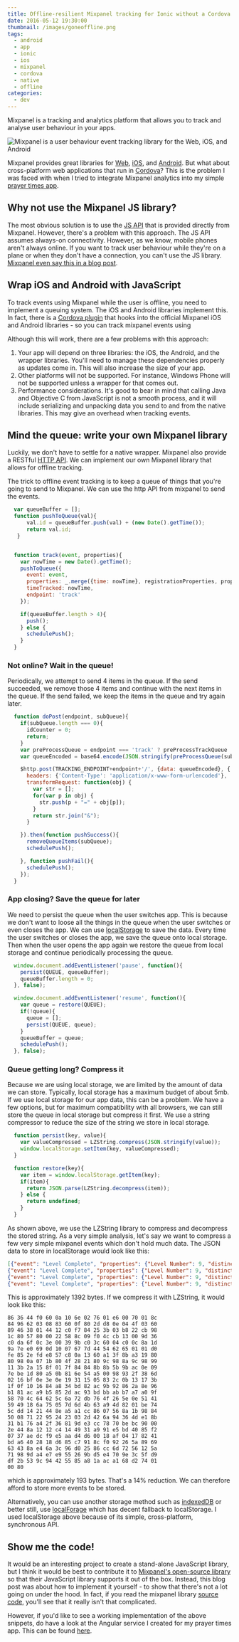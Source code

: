```yaml
---
title: Offline-resilient Mixpanel tracking for Ionic without a Cordova plugin
date: 2016-05-12 19:30:00
thumbnail: /images/goneoffline.png
tags:
  - android
  - app
  - ionic
  - ios
  - mixpanel
  - cordova
  - native
  - offline
categories:
  - dev
---
```


Mixpanel is a tracking and analytics platform that allows you to track and analyse user behaviour in your apps.

![Mixpanel is a user behaviour event tracking library for the Web, iOS, and Android](/images/mixpanel.svg)


Mixpanel provides great libraries for [Web](https://mixpanel.com/help/reference/javascript), [iOS](https://mixpanel.com/help/reference/ios), and [Android](https://mixpanel.com/help/reference/android).
But what about cross-platform web applications that run in [Cordova](https://cordova.apache.org/)? This is the problem I was faced with when I tried to integrate Mixpanel analytics into my simple [prayer times app](/dev/ionic-speed-writing-a-prayer-times-smartphone-app-in-a-day/).

## Why not use the Mixpanel JS library?

The most obvious solution is to use the [JS API](https://mixpanel.com/help/reference/javascript) that is provided directly from Mixpanel. However, there's a problem with this approach. The JS API assumes always-on connectivity. However, as we know, mobile phones aren't always online. If you want to track user behaviour while they're on a plane or when they don't have a connection, you can't use the JS library. [Mixpanel even say this in a blog post](https://mixpanel.com/blog/2014/08/18/integrating-mixpanel-with-cordova).
 
## Wrap iOS and Android with JavaScript

To track events using Mixpanel while the user is offline, you need to implement a queuing system. The iOS and Android libraries implement this. In fact, there is a [Cordova plugin](https://github.com/samzilverberg/cordova-mixpanel-plugin) that hooks into the official Mixpanel iOS and Android libraries - so you can track mixpanel events using 
 
Although this will work, there are a few problems with this approach: 

1. Your app will depend on three libraries: the iOS, the Android, and the wrapper libraries. You'll need to manage these dependencies properly as updates come in. This will also increase the size of your app.
2. Other platforms will not be supported. For instance, Windows Phone will not be supported unless a wrapper for that comes out.
3. Performance considerations. It's good to bear in mind that calling Java and Objective C from JavaScript is not a smooth process, and it will include serializing and unpacking data you send to and from the native libraries. This may give an overhead when tracking events.

## Mind the queue: write your own Mixpanel library

Luckily, we don't have to settle for a native wrapper. Mixpanel also provide a RESTful [HTTP API](https://mixpanel.com/help/reference/http#tracking-via-http). We can implement our own Mixpanel library that allows for offline tracking.

The trick to offline event tracking is to keep a queue of things that you're going to send to Mixpanel. We can use the http API from mixpanel to send the events.

```js
  var queueBuffer = [];
  function pushToQueue(val){
      val.id = queueBuffer.push(val) + (new Date().getTime());
      return val.id;
   }


  function track(event, properties){
    var nowTime = new Date().getTime();
    pushToQueue({
      event: event,
      properties: _.merge({time: nowTime}, registrationProperties, properties || {}),
      timeTracked: nowTime,
      endpoint: 'track'
    });

    if(queueBuffer.length > 4){
      push();
    } else {
      schedulePush();
    }
  }
```

### Not online? Wait in the queue!

Periodically, we attempt to send 4 items in the queue. If the send succeeded, we remove those 4 items and continue with the next items in the queue. If the send failed, we keep the items in the queue and try again later.

```js
  function doPost(endpoint, subQueue){
    if(subQueue.length === 0){
      idCounter = 0;
      return;
    }
    var preProcessQueue = endpoint === 'track' ? preProcessTrackQueue : preProcessEngageQueue;
    var queueEncoded = base64.encode(JSON.stringify(preProcessQueue(subQueue)));

    $http.post(TRACKING_ENDPOINT+endpoint+'/', {data: queueEncoded}, {
      headers: {'Content-Type': 'application/x-www-form-urlencoded'},
      transformRequest: function(obj) {
        var str = [];
        for(var p in obj) {
          str.push(p + "=" + obj[p]);
        }
        return str.join("&");
      }

    }).then(function pushSuccess(){
      removeQueueItems(subQueue);
      schedulePush();

    }, function pushFail(){
      schedulePush();
    });
  }

```

### App closing? Save the queue for later

We need to persist the queue when the user switches app. This is because we don't want to loose all the things in the queue when the user switches or even closes the app. We can use [localStorage](https://developer.mozilla.org/en/docs/Web/API/Window/localStorage) to save the data. Every time the user switches or closes the app, we save the queue onto local storage. Then when the user opens the app again we restore the queue from local storage and continue periodically processing the queue.

```js
  window.document.addEventListener('pause', function(){
    persist(QUEUE, queueBuffer);
    queueBuffer.length = 0;
  }, false);

  window.document.addEventListener('resume', function(){
    var queue = restore(QUEUE);
    if(!queue){
      queue = [];
      persist(QUEUE, queue);
    }
    queueBuffer = queue;
    schedulePush();
  }, false);
```

### Queue getting long? Compress it

Because we are using local storage, we are limited by the amount of data we can store. Typically, local storage has a maximum budget of about 5mb. If we use local storage for our app data, this can be a problem. We have a few options, but for maximum compatibility with all browsers, we can still store the queue in local storage but compress it first. We use a string compressor to reduce the size of the string we store in local storage.

```js
  function persist(key, value){
    var valueCompressed = LZString.compress(JSON.stringify(value));
    window.localStorage.setItem(key, valueCompressed);
  }

  function restore(key){
    var item = window.localStorage.getItem(key);
    if(item){
      return JSON.parse(LZString.decompress(item));
    } else {
      return undefined;
    }
  }
```
As shown above, we use the LZString library to compress and decompress the stored string. As a very simple analysis, let's say we want to compress a few very simple mixpanel events which don't hold much data. The JSON data to store in localStorage would look like this:

```json
[{"event": "Level Complete", "properties": {"Level Number": 9, "distinct_id": "13793", "token": "e3bc4100330c35722740fb8c6f5abddc", "time": 1358208000, "ip": "203.0.113.9"}},
{"event": "Level Complete", "properties": {"Level Number": 9, "distinct_id": "13793", "token": "e3bc4100330c35722740fb8c6f5abddc", "time": 1358208000, "ip": "203.0.113.9"}},
{"event": "Level Complete", "properties": {"Level Number": 9, "distinct_id": "13793", "token": "e3bc4100330c35722740fb8c6f5abddc", "time": 1358208000, "ip": "203.0.113.9"}},
{"event": "Level Complete", "properties": {"Level Number": 9, "distinct_id": "13793", "token": "e3bc4100330c35722740fb8c6f5abddc", "time": 1358208000, "ip": "203.0.113.9"}}]
```

This is approximately 1392 bytes. If we compress it with LZString, it would look like this:

```
86 36 44 f0 60 0a 10 6e 02 76 01 e6 00 70 01 8c
84 96 62 03 08 83 60 0f 80 2d d8 0e 04 4f 03 60
89 46 38 01 44 12 c0 f7 84 25 3b 03 b8 22 cb 98
1c 80 57 80 00 22 58 8c 09 f0 4c cb 13 00 9d 36
c0 da 6f 0c 3e 00 39 9b c0 3c 60 04 c0 0c 8a 1d
9a 7e e0 69 0d 10 07 67 7d 44 54 62 65 01 01 d0
fe 85 2e fd e8 57 c8 0a 13 60 a1 3f 8b a3 19 80
80 98 0a 07 1b 80 4f 28 21 80 9c 98 8a 9c 98 99
11 3b 2a 15 8f 01 7f 84 84 8b 8b 5b 9b ac 0e 09
7e be 1d 80 a5 0b 81 6e 54 a5 00 98 93 2f 38 6d
02 16 bf 0e 3e 0e 19 31 15 05 83 2c 0b 13 17 3b
1f 0f 10 16 84 a8 34 bd 82 ac 9b 92 86 2a 8e 96
b1 81 ac a9 b5 85 2d ac 93 bd bb ab b7 a7 a0 9f
58 70 4c 64 62 5c 6a 72 db 76 4f 26 5e 0e 51 41
59 49 18 6a 75 05 7d 6d 4b 63 a9 4d 82 01 be 74
5c dd 14 21 44 8e a5 a1 cc 86 07 56 8a 1b 98 84
50 08 71 22 95 24 23 03 2d 42 6a 94 36 4d e1 8b
31 b1 76 a4 2f 36 81 9d e3 cc 78 70 be bc 90 00
2e 44 8a 12 12 c4 14 49 31 a9 91 e5 bd 40 85 f2
07 37 ae dc f9 e5 aa d4 d6 00 18 af 04 17 82 41
bd a6 40 28 18 d6 85 c7 91 8c f0 92 26 5a 89 69
63 43 8a e4 6a 3c 96 d0 25 86 cc 6d 72 56 12 5a
71 98 9d a4 e7 e9 55 26 9b d5 e4 70 9e 3c 5f d9
df 2b 53 9c 94 42 55 85 a8 1a ac a1 68 d2 74 01
00 80
```
which is approximately 193 bytes. That's a 14% reduction. We can therefore afford to store more events to be stored.

Alternatively, you can use another storage method such as [indexedDB](https://developer.mozilla.org/en-US/docs/Web/API/IndexedDB_API) or better still, use [localForage](http://mozilla.github.io/localForage/) which has decent fallback to localStorage. I used localStorage above because of its simple, cross-platform, synchronous API.

## Show me the code!
It would be an interesting project to create a stand-alone JavaScript library, but I think it would be best to contribute it to [Mixpanel's open-source library](https://github.com/mixpanel/mixpanel-js) so that their JavaScript library supports it out of the box. Instead, this blog post was about how to implement it yourself - to show that there's not a lot going on under the hood. In fact, if you read the mixpanel library [source code](https://github.com/mixpanel/mixpanel-js/blob/master/src/mixpanel-core.js), you'll see that it really isn't that complicated.

However, if you'd like to see a working implementation of the above snippets, do have a look at the Angular service I created for my prayer times app. This can be found [here](https://github.com/meltuhamy/belfastsalah/blob/master/www/js/svc/mixpanel.js).

